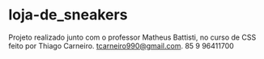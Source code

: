 # loja-de_sneakers
Projeto realizado junto com o professor Matheus Battisti, no curso de CSS
feito por Thiago Carneiro.
tcarneiro990@gmail.com. 85 9 96411700
